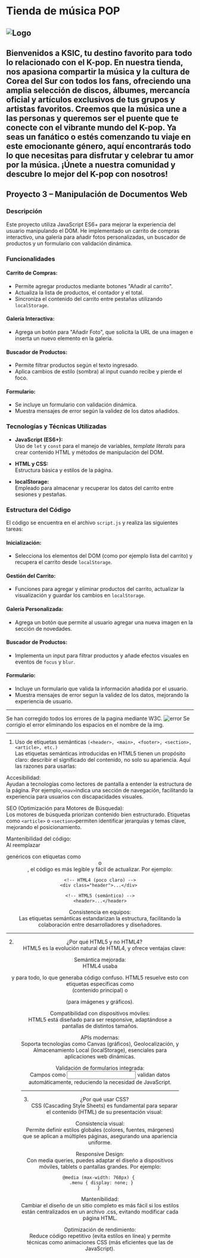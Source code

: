 # Tienda de música POP
![Logo](https://raw.githubusercontent.com/acasmor0802/Tienda-de-m-sica/refs/heads/main/principal/assets/logo-modified.png)
---
Bienvenidos a KSIC, tu destino favorito para todo lo relacionado con el K-pop. En nuestra tienda, nos apasiona compartir la música y la cultura de Corea del Sur con todos los fans, ofreciendo una amplia selección de discos, álbumes, mercancía oficial y artículos exclusivos de tus grupos y artistas favoritos. Creemos que la música une a las personas y queremos ser el puente que te conecte con el vibrante mundo del K-pop. Ya seas un fanático o estés comenzando tu viaje en este emocionante género, aquí encontrarás todo lo que necesitas para disfrutar y celebrar tu amor por la música. ¡Únete a nuestra comunidad y descubre lo mejor del K-pop con nosotros!
---
## Proyecto 3 – Manipulación de Documentos Web

### Descripción
Este proyecto utiliza JavaScript ES6+ para mejorar la experiencia del usuario manipulando el DOM. He implementado un carrito de compras interactivo, una galería para añadir fotos personalizadas, un buscador de productos y un formulario con validación dinámica.

### Funcionalidades

#### Carrito de Compras:
- Permite agregar productos mediante botones "Añadir al carrito".
- Actualiza la lista de productos, el contador y el total.
- Sincroniza el contenido del carrito entre pestañas utilizando `localStorage`.

#### Galería Interactiva:
- Agrega un botón para "Añadir Foto", que solicita la URL de una imagen e inserta un nuevo elemento en la galería.

#### Buscador de Productos:
- Permite filtrar productos según el texto ingresado.
- Aplica cambios de estilo (sombra) al input cuando recibe y pierde el foco.

#### Formulario:
- Se incluye un formulario con validación dinámica.
- Muestra mensajes de error según la validez de los datos añadidos.

### Tecnologías y Técnicas Utilizadas

- **JavaScript (ES6+):**  
  Uso de `let` y `const` para el manejo de variables, _template literals_ para crear contenido HTML y métodos de manipulación del DOM.

- **HTML y CSS:**  
  Estructura básica y estilos de la página.

- **localStorage:**  
  Empleado para almacenar y recuperar los datos del carrito entre sesiones y pestañas.

### Estructura del Código

El código se encuentra en el archivo `script.js` y realiza las siguientes tareas:

#### Inicialización:
- Selecciona los elementos del DOM (como por ejemplo lista del carrito) y recupera el carrito desde `localStorage`.

#### Gestión del Carrito:
- Funciones para agregar y eliminar productos del carrito, actualizar la visualización y guardar los cambios en `localStorage`.

#### Galería Personalizada:
- Agrega un botón que permite al usuario agregar una nueva imagen en la sección de novedades.

#### Buscador de Productos:
- Implementa un input para filtrar productos y añade efectos visuales en eventos de `focus` y `blur`.

#### Formulario:
- Incluye un formulario que valida la información añadida por el usuario.
- Muestra mensajes de error segun la validez de los datos, mejorando la experiencia de usuario.

---

Se han corregido todos los errores de la pagina mediante W3C.
![error](https://raw.githubusercontent.com/acasmor0802/Tienda-de-m-sica/refs/heads/main/principal/assets/error.png)
Se corrigio el error eliminando los espacios en el nombre de la img.

---
1. Uso de etiquetas semánticas ```(<header>, <main>, <footer>, <section>, <article>, etc.)``` <br>
Las etiquetas semánticas introducidas en HTML5 tienen un propósito claro: describir el significado del contenido, no solo su apariencia. Aquí las razones para usarlas: <br>

Accesibilidad: <br>
Ayudan a tecnologías como lectores de pantalla a entender la estructura de la página. Por ejemplo,``` <nav> ```indica una sección de navegación, facilitando la experiencia para usuarios con discapacidades visuales. <br>

SEO (Optimización para Motores de Búsqueda): <br>
Los motores de búsqueda priorizan contenido bien estructurado. Etiquetas como ```<article>``` o ```<section>```permiten identificar jerarquías y temas clave, mejorando el posicionamiento. <br>

Mantenibilidad del código: <br>
Al reemplazar <div> genéricos con etiquetas como <header> o <footer>, el código es más legible y fácil de actualizar. Por ejemplo: <br>
```
<!-- HTML4 (poco claro) -->
<div class="header">...</div> 

<!-- HTML5 (semántico) -->
<header>...</header>
```
Consistencia en equipos: <br>
Las etiquetas semánticas estandarizan la estructura, facilitando la colaboración entre desarrolladores y diseñadores.

---
2. ¿Por qué HTML5 y no HTML4? <br>
HTML5 es la evolución natural de HTML4, y ofrece ventajas clave: <br>

Semántica mejorada: <br>
HTML4 usaba <div> y <span> para todo, lo que generaba código confuso. HTML5 resuelve esto con etiquetas específicas como <main> (contenido principal) o <figure> (para imágenes y gráficos). <br>

Compatibilidad con dispositivos móviles: <br>
HTML5 está diseñado para ser responsive, adaptándose a pantallas de distintos tamaños. <br>

APIs modernas: <br>
Soporta tecnologías como Canvas (gráficos), Geolocalización, y Almacenamiento Local (localStorage), esenciales para aplicaciones web dinámicas. <br>

Validación de formularios integrada: <br>
Campos como <input type="email"> validan datos automáticamente, reduciendo la necesidad de JavaScript. 

---
3. ¿Por qué usar CSS? <br>
CSS (Cascading Style Sheets) es fundamental para separar el contenido (HTML) de su presentación visual: <br>

Consistencia visual: <br>
Permite definir estilos globales (colores, fuentes, márgenes) que se aplican a múltiples páginas, asegurando una apariencia uniforme. <br>

Responsive Design: <br>
Con media queries, puedes adaptar el diseño a dispositivos móviles, tablets o pantallas grandes. Por ejemplo: <br>
```
@media (max-width: 768px) { 
  .menu { display: none; } 
} 
```
Mantenibilidad: <br> 
Cambiar el diseño de un sitio completo es más fácil si los estilos están centralizados en un archivo .css, evitando modificar cada página HTML. <br>

Optimización de rendimiento: <br>
Reduce código repetitivo (evita estilos en línea) y permite técnicas como animaciones CSS (más eficientes que las de JavaScript). 
